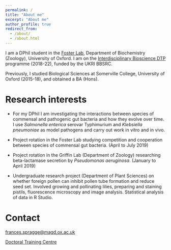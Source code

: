 ```yaml
---
permalink: /
title: "About me"
excerpt: "About me"
author_profile: true
redirect_from: 
  - /about/
  - /about.html
---
```


I am a DPhil student in the [Foster Lab](https://zoo-kfoster.zoo.ox.ac.uk), Department of Biochemistry (Zoology), University of Oxford. I am on the [Interdisciplinary Bioscience DTP](https://www.biodtp.ox.ac.uk) programme (2018-22), funded by the UKRI BBSRC.

Previously, I studied Biological Sciences at Somerville College, University of Oxford (2015-18), and obtained a BA (Hons).

Research interests
======

* For my DPhil I am investigating the interactions between species of commensal and pathogenic gut bacteria and how they evolve over time. I use *Salmonella enterica* serovar Typhimurium and *Klebsiella pneumoniae* as model pathogens and carry out work in vitro and in vivo.

* Project rotation in the Foster Lab studying competition and cooperation between species of commensal gut bacteria. (April to July 2019)

* Project rotation in the Griffin Lab (Department of Zoology) researching beta-lactamase secretion by *Pseudomonas aeruginosa*. (January to April 2019)

* Undergraduate research project (Department of Plant Sciences) on whether foreign pollen can inhibit pollen tube formation and reduce seed set. Involved growing and pollinating lilies, preparing and staining pistils, fluorescence microscopy and image analysis. Statistical analysis of data in R Studio.


Contact
======

frances.spragge@magd.ox.ac.uk

[Doctoral Training Centre](http://www.dtc.ox.ac.uk)
